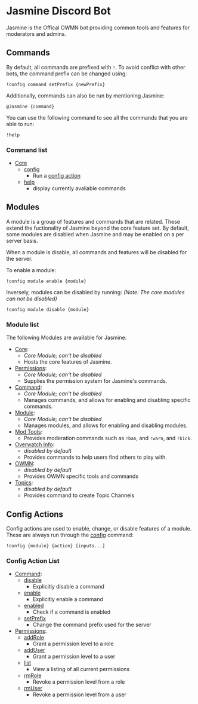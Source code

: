 # Jasmine Discord Bot

Jasmine is the Offical OWMN bot providing common tools and features for moderators and admins.

## Commands
By default, all commands are prefixed with `!`. To avoid conflict with other 
bots, the command prefix can be changed using:
```text
!config command setPrefix {newPrefix}
```

Additionally, commands can also be run by mentioning Jasmine:
```text
@Jasmine {command}
```

You can use the following command to see all the commands that you are able to
run:
```text
!help
```

### Command list
- [Core](./modules/core.md)
    - [config](./modules/core.md#config)
        - Run a [config action](#config-action)
    - [help](./modules/core.md#help)
        - display currently avaliable commands

## Modules
A module is a group of features and commands that are related. These extend the fuctionality of Jasmine beyond the core
feature set. By default, some modules are disabled when Jasmine and may be enabled on a per server basis.

When a module is disable, all commands and features will be disabled for the server.

To enable a module:
```text
!config module enable {module}
```
 
Inversely, modules can be disabled by running: *(Note: The core modules can not be disabled)*
```text
!config module disable {module}
```

### Module list
The following Modules are available for Jasmine:

- [Core](./modules/core.md): 
    - *Core Module; can't be disabled*
    - Hosts the core features of Jasmine.
- [Permissions](./modules/permissions.md): 
    - *Core Module; can't be disabled*
    - Supplies the permission system for Jasmine's commands.
- [Command](./modules/command.md): 
    - *Core Module; can't be disabled*
    - Manages commands, and allows for enabling and disabling specific commands. 
- [Module](./modules/module.md): 
    - *Core Module; can't be disabled*
    - Manages modules, and allows for enabling and disabling modules.
- [Mod Tools](./modules/mod-tools.md): 
    - Provides moderation commands such as `!ban`, and `!warn`, and `!kick`.
- [Overwatch Info](./modules/ow-info.md):
    - *disabled by default* 
    - Provides commands to help users find others to play with.
- [OWMN](./modules/ow-mains.md):
    - *disabled by default* 
    - Provides OWMN specific tools and commands
- [Topics](./modules/topics.md):
    - *disabled by default* 
    - Provides command to create Topic Channels

## Config Actions
Config actions are used to enable, change, or disable features of a module.
These are always run through the [config](./modules/core.md#config) command:
```text
!config {module} {action} [inputs...]
```

### Config Action List
- [Command](./modules/command.md):
    - [disable](./modules/command.md#disable)
        - Explicitly disable a command
    - [enable](./modules/command.md#enable)
        - Explicitly enable a command
    - [enabled](./modules/command.md#enabled)
        - Check if a command is enabled
    - [setPrefix](./modules/command.md#setPrefix)
        - Change the command prefix used for the server
- [Permissions](./modules/permissions.md):
    - [addRole](./modules/permissions.md#addRole)
        - Grant a permission level to a role
    - [addUser](./modules/permissions.md#addUser)
        - Grant a permission level to a user
    - [list](./modules/permissions.md#list)
        - View a listing of all current permissions
    - [rmRole](./modules/permissions.md#rmRole)
        - Revoke a permission level from a role
    - [rmUser](./modules/permissions.md#rmUser)
        - Revoke a permission level from a user

